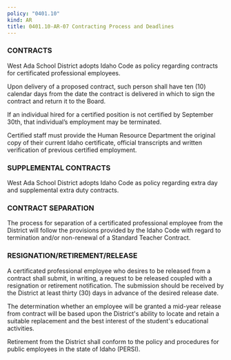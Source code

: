 ```yaml
---
policy: "0401.10"
kind: AR
title: 0401.10-AR-07 Contracting Process and Deadlines
---
```


### CONTRACTS

West Ada School District adopts Idaho Code as policy regarding contracts for certificated professional employees.

Upon delivery of a proposed contract, such person shall have ten (10) calendar days from the date the contract is delivered in which to sign the contract and return it to the Board.

If an individual hired for a certified position is not certified by September 30th, that individual’s employment may be terminated.

Certified staff must provide the Human Resource Department the original copy of their current Idaho certificate, official transcripts and written verification of previous certified employment.

### SUPPLEMENTAL CONTRACTS 
West Ada School District adopts Idaho Code as policy regarding extra day and supplemental extra duty contracts.

### CONTRACT SEPARATION 
The process for separation of a certificated professional employee from the District will follow the provisions provided by the Idaho Code with regard to termination and/or non-renewal of a Standard Teacher Contract.  

### RESIGNATION/RETIREMENT/RELEASE

A certificated professional employee who desires to be released from a contract shall submit, in writing, a request to be released coupled with a resignation or retirement notification.  The submission should be received by the District at least thirty (30) days in advance of the desired release date.
  
The determination whether an employee will be granted a mid-year release from contract will be based upon the District's ability to locate and retain a suitable replacement and the best interest of the student's educational activities.
  
Retirement from the District shall conform to the policy and procedures for public employees in the state of Idaho (PERSI).